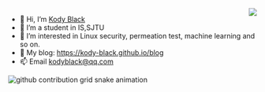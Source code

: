 <img align="right" src="https://github-readme-stats.vercel.app/api?username=kody-black&show_icons=true&hide_title=true&theme=vue-dark" />

- 👋 Hi, I’m [Kody Black](https://github.com/kody-black)
- 👀 I’m a student in IS,SJTU
- 🌱 I’m interested in Linux security, permeation test, machine learning and so on.
- 🚅 My blog: https://kody-black.github.io/blog
- 📫 Email kodyblack@qq.com

<picture>
  <source media="(prefers-color-scheme: dark)" srcset="https://raw.githubusercontent.com/kody-black/kody-black/output/github-contribution-grid-snake-dark.svg">
  <source media="(prefers-color-scheme: light)" srcset="https://raw.githubusercontent.com/kody-black/kody-black/output/github-contribution-grid-snake.svg">
  <img alt="github contribution grid snake animation" src="https://raw.githubusercontent.com/kody-black/kody-black/output/github-contribution-grid-snake.svg">
</picture>

<!---

# 下面这些是一些有趣的配置，不过过于臃肿，就不使用了，来自https://github.com/alexandresanlim/Badges4-README.md-Profile

<img align="right" src="https://profile-counter.glitch.me/kody-black/count.svg" />

<img src="https://github-readme-stats.vercel.app/api/top-langs/?username=kody-black&show_icons=true&icon_color=CE1D2D&text_color=718096&bg_color=ffffff&hide_title=true" /> <img align="right" src="https://github-profile-trophy.vercel.app/?username=kody-black&show_icons=true&icon_color=CE1D2D&text_color=718096&bg_color=ffffff&hide_title=true" />

<img src="https://github-profile-summary-cards.vercel.app/api/cards/profile-details?username=kody-black&theme=vue&show_icons=true&icon_color=CE1D2D&text_color=718096&bg_color=ffffff&hide_title=true" />

<img src="https://activity-graph.herokuapp.com/graph?username=kody-black&theme=minimal&show_icons=true&icon_color=CE1D2D&text_color=718096&bg_color=ffffff&hide_title=true" />

--->

